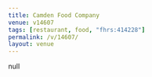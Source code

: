 ```yaml
---
title: Camden Food Company
venue: v14607
tags: [restaurant, food, "fhrs:414228"]
permalink: /v/14607/
layout: venue
---
```

null